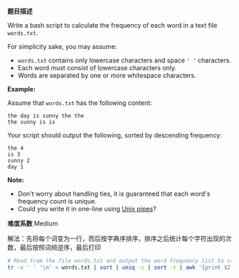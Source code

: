 **题目描述**

Write a bash script to calculate the frequency of each word in a text file `words.txt`.

For simplicity sake, you may assume:

- `words.txt` contains only lowercase characters and space `' '` characters.
- Each word must consist of lowercase characters only.
- Words are separated by one or more whitespace characters.

**Example:**

Assume that `words.txt` has the following content:

```
the day is sunny the the
the sunny is is
```

Your script should output the following, sorted by descending frequency:

```
the 4
is 3
sunny 2
day 1
```

**Note:**

- Don't worry about handling ties, it is guaranteed that each word's frequency count is unique.
- Could you write it in one-line using [Unix pipes](http://tldp.org/HOWTO/Bash-Prog-Intro-HOWTO-4.html)?

**难度系数**
Medium

解法：先将每个词变为一行，而后按字典序排序，排序之后统计每个字符出现的次数，最后按照词频逆序，最后打印

```bash
# Read from the file words.txt and output the word frequency list to stdout.
tr -s ' ' '\n' < words.txt | sort | uniq -c | sort -r | awk '{print $2, $1}'
```

